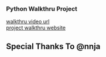 ### Python Walkthru Project
[walkthru video url](https://frontendmasters.com/courses/python)<br/>
[project walkthru website](https://www.learnpython.dev/)

## Special Thanks To @nnja